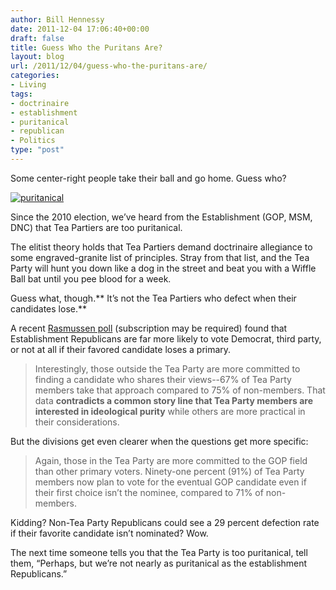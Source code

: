 ```yaml
---
author: Bill Hennessy
date: 2011-12-04 17:06:40+00:00
draft: false
title: Guess Who the Puritans Are?
layout: blog
url: /2011/12/04/guess-who-the-puritans-are/
categories:
- Living
tags:
- doctrinaire
- establishment
- puritanical
- republican
- Politics
type: "post"
---
```


Some center-right people take their ball and go home. Guess who?

[![puritanical](https://hennessysview.com/wp-content/uploads/2011/12/puritanical_thumb.jpg)
](https://hennessysview.com/wp-content/uploads/2011/12/puritanical.jpg)

Since the 2010 election, we’ve heard from the Establishment (GOP, MSM, DNC) that Tea Partiers are too puritanical. 

The elitist theory holds that Tea Partiers demand doctrinaire allegiance to some engraved-granite list of principles. Stray from that list, and the Tea Party will hunt you down like a dog in the street and beat you with a Wiffle Ball bat until you pee blood for a week. 

Guess what, though.** It’s not the Tea Partiers who defect when their candidates lose.** 

A recent [Rasmussen poll](https://www.rasmussenreports.com/public_content/politics/elections/election_2012/election_2012_presidential_election/58_of_gop_primary_voters_see_tea_party_as_a_plus_for_republicans_in_2012) (subscription may be required) found that Establishment Republicans are far more likely to vote Democrat, third party, or not at all if their favored candidate loses a primary. 



> Interestingly, those outside the Tea Party are more committed to finding a candidate who shares their views--67% of Tea Party members take that approach compared to 75% of non-members. That data **contradicts a common story line that Tea Party members are interested in ideological purity** while others are more practical in their considerations.





But the divisions get even clearer when the questions get more specific:



> Again, those in the Tea Party are more committed to the GOP field than other primary voters. Ninety-one percent (91%) of Tea Party members now plan to vote for the eventual GOP candidate even if their first choice isn’t the nominee, compared to 71% of non-members.





Kidding? Non-Tea Party Republicans could see a 29 percent defection rate if their favorite candidate isn’t nominated? Wow.

The next time someone tells you that the Tea Party is too puritanical, tell them, “Perhaps, but we’re not nearly as puritanical as the establishment Republicans.”
